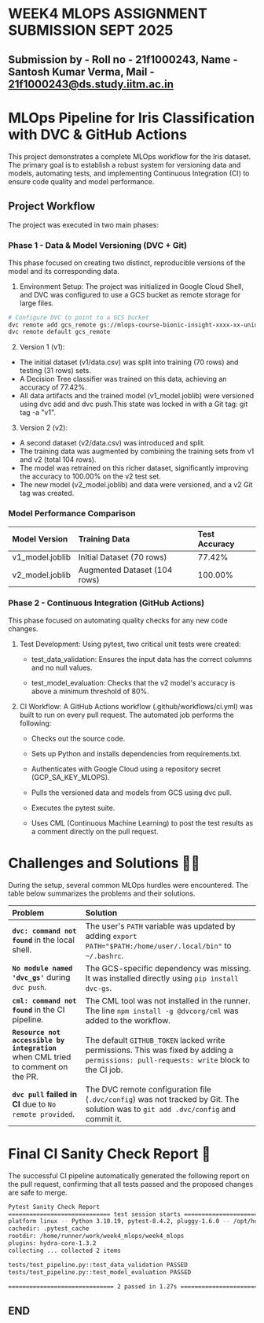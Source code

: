 # WEEK4 MLOPS ASSIGNMENT SUBMISSION SEPT 2025 

## Submission by - Roll no - 21f1000243, Name - Santosh Kumar Verma, Mail - 21f1000243@ds.study.iitm.ac.in 

# MLOps Pipeline for Iris Classification with DVC & GitHub Actions

This project demonstrates a complete MLOps workflow for the Iris dataset. The primary goal is to establish a robust system for versioning data and models, automating tests, and implementing Continuous Integration (CI) to ensure code quality and model performance.

## Project Workflow

The project was executed in two main phases:

### Phase 1 - Data & Model Versioning (DVC + Git)

This phase focused on creating two distinct, reproducible versions of the model and its corresponding data.

1. Environment Setup: The project was initialized in Google Cloud Shell, and DVC was configured to use a GCS bucket as remote storage for large files.

```bash
# Configure DVC to point to a GCS bucket
dvc remote add gcs_remote gs://mlops-course-bionic-insight-xxxx-xx-unique/week4
dvc remote default gcs_remote
```
2. Version 1 (v1):

- The initial dataset (v1/data.csv) was split into training (70 rows) and testing (31 rows) sets.
- A Decision Tree classifier was trained on this data, achieving an accuracy of 77.42%.
- All data artifacts and the trained model (v1_model.joblib) were versioned using dvc add and dvc push.This state was locked in with a Git tag: git tag -a "v1".

3. Version 2 (v2):

- A second dataset (v2/data.csv) was introduced and split.
- The training data was augmented by combining the training sets from v1 and v2 (total 104 rows).
- The model was retrained on this richer dataset, significantly improving the accuracy to 100.00% on the v2 test set.
- The new model (v2_model.joblib) and data were versioned, and a v2 Git tag was created.

### Model Performance Comparison

| Model Version | Training Data |Test Accuracy | 
| :--- | :--- | :--- |
| v1_model.joblib | Initial Dataset (70 rows) | 77.42% |
| v2_model.joblib | Augmented Dataset (104 rows) | 100.00% |

### Phase 2 - Continuous Integration (GitHub Actions)

This phase focused on automating quality checks for any new code changes.

 1. Test Development: Using pytest, two critical unit tests were created:

    - test_data_validation: Ensures the input data has the correct columns and no null values.

    - test_model_evaluation: Checks that the v2 model's accuracy is above a minimum threshold of 80%.

 2. CI Workflow: A GitHub Actions workflow (.github/workflows/ci.yml) was built to run on every pull request. The automated job performs the following:

    - Checks out the source code.

    - Sets up Python and installs dependencies from requirements.txt.

    - Authenticates with Google Cloud using a repository secret (GCP_SA_KEY_MLOPS).

    - Pulls the versioned data and models from GCS using dvc pull.

    - Executes the pytest suite.

    - Uses CML (Continuous Machine Learning) to post the test results as a comment directly on the pull request.

# Challenges and Solutions 🐛💡

During the setup, several common MLOps hurdles were encountered. The table below summarizes the problems and their solutions.

| Problem | Solution |
| :--- | :--- |
| **`dvc: command not found`** in the local shell. | The user's `PATH` variable was updated by adding `export PATH="$PATH:/home/user/.local/bin"` to `~/.bashrc`. |
| **`No module named 'dvc_gs'`** during `dvc push`. | The GCS-specific dependency was missing. It was installed directly using `pip install dvc-gs`. |
| **`cml: command not found`** in the CI pipeline. | The CML tool was not installed in the runner. The line `npm install -g @dvcorg/cml` was added to the workflow. |
| **`Resource not accessible by integration`** when CML tried to comment on the PR. | The default `GITHUB_TOKEN` lacked write permissions. This was fixed by adding a `permissions: pull-requests: write` block to the CI job. |
| **`dvc pull` failed in CI** due to `No remote provided`. | The DVC remote configuration file (`.dvc/config`) was not tracked by Git. The solution was to `git add .dvc/config` and commit it. |

# Final CI Sanity Check Report 🧪

The successful CI pipeline automatically generated the following report on the pull request, confirming that all tests passed and the proposed changes are safe to merge.

```bash
Pytest Sanity Check Report
============================= test session starts ==============================
platform linux -- Python 3.10.19, pytest-8.4.2, pluggy-1.6.0 -- /opt/hostedtoolcache/Python/3.10.19/x64/bin/python
cachedir: .pytest_cache
rootdir: /home/runner/work/week4_mlops/week4_mlops
plugins: hydra-core-1.3.2
collecting ... collected 2 items

tests/test_pipeline.py::test_data_validation PASSED                      [ 50%]
tests/test_pipeline.py::test_model_evaluation PASSED                     [100%]

============================== 2 passed in 1.27s ===============================
```
## END